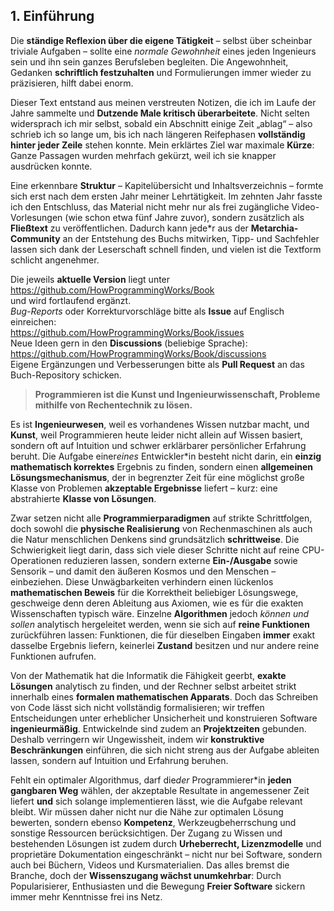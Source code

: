 ## 1. Einführung

Die **ständige Reflexion über die eigene Tätigkeit** – selbst über scheinbar triviale Aufgaben – sollte eine _normale Gewohnheit_ eines jeden Ingenieurs sein und ihn sein ganzes Berufsleben begleiten. Die Angewohnheit, Gedanken **schriftlich festzuhalten** und Formulierungen immer wieder zu präzisieren, hilft dabei enorm.

Dieser Text entstand aus meinen verstreuten Notizen, die ich im Laufe der Jahre sammelte und **Dutzende Male kritisch überarbeitete**. Nicht selten widersprach ich mir selbst, sobald ein Abschnitt einige Zeit „ablag“ – also schrieb ich so lange um, bis ich nach längeren Reifephasen **vollständig hinter jeder Zeile** stehen konnte. Mein erklärtes Ziel war maximale **Kürze**: Ganze Passagen wurden mehrfach gekürzt, weil ich sie knapper ausdrücken konnte.

Eine erkennbare **Struktur** – Kapitelübersicht und Inhaltsverzeichnis – formte sich erst nach dem ersten Jahr meiner Lehrtätigkeit. Im zehnten Jahr fasste ich den Entschluss, das Material nicht mehr nur als frei zugängliche Video-Vorlesungen (wie schon etwa fünf Jahre zuvor), sondern zusätzlich als **Fließtext** zu veröffentlichen. Dadurch kann jede\*r aus der **Metarchia-Community** an der Entstehung des Buchs mitwirken, Tipp- und Sachfehler lassen sich dank der Leserschaft schnell finden, und vielen ist die Textform schlicht angenehmer.

Die jeweils **aktuelle Version** liegt unter  
<https://github.com/HowProgrammingWorks/Book>  
und wird fortlaufend ergänzt.  
_Bug-Reports_ oder Korrekturvorschläge bitte als **Issue** auf Englisch einreichen:  
<https://github.com/HowProgrammingWorks/Book/issues>  
Neue Ideen gern in den **Discussions** (beliebige Sprache):  
<https://github.com/HowProgrammingWorks/Book/discussions>  
Eigene Ergänzungen und Verbesserungen bitte als **Pull Request** an das Buch-Repository schicken.

> **Programmieren ist die Kunst und Ingenieurwissenschaft, Probleme mithilfe von Rechentechnik zu lösen.**

Es ist **Ingenieurwesen**, weil es vorhandenes Wissen nutzbar macht, und **Kunst**, weil Programmieren heute leider nicht allein auf Wissen basiert, sondern oft auf Intuition und schwer erklärbarer persönlicher Erfahrung beruht. Die Aufgabe einer*eines* Entwickler\*in besteht nicht darin, ein **einzig mathematisch korrektes** Ergebnis zu finden, sondern einen **allgemeinen Lösungsmechanismus**, der in begrenzter Zeit für eine möglichst große Klasse von Problemen **akzeptable Ergebnisse** liefert – kurz: eine abstrahierte **Klasse von Lösungen**.

Zwar setzen nicht alle **Programmierparadigmen** auf strikte Schrittfolgen, doch sowohl die **physische Realisierung** von Rechenmaschinen als auch die Natur menschlichen Denkens sind grundsätzlich **schrittweise**. Die Schwierigkeit liegt darin, dass sich viele dieser Schritte nicht auf reine CPU-Operationen reduzieren lassen, sondern externe **Ein-/Ausgabe** sowie Sensorik – und damit den äußeren Kosmos und den Menschen – einbeziehen. Diese Unwägbarkeiten verhindern einen lückenlos **mathematischen Beweis** für die Korrektheit beliebiger Lösungswege, geschweige denn deren Ableitung aus Axiomen, wie es für die exakten Wissenschaften typisch wäre. Einzelne **Algorithmen** jedoch _können und sollen_ analytisch hergeleitet werden, wenn sie sich auf **reine Funktionen** zurückführen lassen: Funktionen, die für dieselben Eingaben **immer** exakt dasselbe Ergebnis liefern, keinerlei **Zustand** besitzen und nur andere reine Funktionen aufrufen.

Von der Mathematik hat die Informatik die Fähigkeit geerbt, **exakte Lösungen** analytisch zu finden, und der Rechner selbst arbeitet strikt innerhalb eines **formalen mathematischen Apparats**. Doch das Schreiben von Code lässt sich nicht vollständig formalisieren; wir treffen Entscheidungen unter erheblicher Unsicherheit und konstruieren Software **ingenieurmäßig**. Entwickelnde sind zudem an **Projektzeiten** gebunden. Deshalb verringern wir Ungewissheit, indem wir **konstruktive Beschränkungen** einführen, die sich nicht streng aus der Aufgabe ableiten lassen, sondern auf Intuition und Erfahrung beruhen.

Fehlt ein optimaler Algorithmus, darf die*der* Programmierer\*in **jeden gangbaren Weg** wählen, der akzeptable Resultate in angemessener Zeit liefert **und** sich solange implementieren lässt, wie die Aufgabe relevant bleibt. Wir müssen daher nicht nur die Nähe zur optimalen Lösung bewerten, sondern ebenso **Kompetenz**, Werkzeugbeherrschung und sonstige Ressourcen berücksichtigen. Der Zugang zu Wissen und bestehenden Lösungen ist zudem durch **Urheberrecht, Lizenzmodelle** und proprietäre Dokumentation eingeschränkt – nicht nur bei Software, sondern auch bei Büchern, Videos und Kursmaterialien. Das alles bremst die Branche, doch der **Wissenszugang wächst unumkehrbar**: Durch Popularisierer, Enthusiasten und die Bewegung **Freier Software** sickern immer mehr Kenntnisse frei ins Netz.
